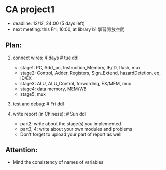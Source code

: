 # CA project1
- deadline: 12/12, 24:00  (5 days left)
- next meeting: this Fri, 16:00, at library b1 學習開放空間

## Plan:
2. connect wires: 4 days  # tue ddl
   - stage1: PC, Add_pc, Instruction_Memory, IF/ID, flush, mux
   - stage2: Control, Adder, Registers, Sign_Extend, hazardDetetion, eq, ID/EX
   - stage3: ALU, ALU_Control, forwording, EX/MEM, mux
   - stage4: data memory, MEM/WB
   - stage5: mux

3. test and debug:  # Fri ddl
   
4. write report (in Chinese): # Sun ddl
   - part2: write about the stage(s) you implemented
   - part3, 4: write about your own modules and problems
   - Don't forget to upload your part of report as well

## Attention:
- Mind the consistency of names of variables

